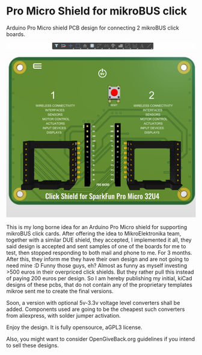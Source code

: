 # Pro Micro Shield for mikroBUS click
Arduino Pro Micro shield PCB design for connecting 2 mikroBUS click boards.

![Pro Micro Shield for mikroBUS illustration](./ProMicro32U4mikroBUSShield5V.png)

This is my long borne idea for an Arduino Pro Micro shield for supporting mikroBUS click cards.
After offering the idea to MikroElektronika team, together with a similar DUE shield, they accepted, I implemented it all, they said design is accepted and sent samples of one of the boards for me to test, then stopped responding to both mail and phone to me. For 3 months. After this, they inform me they have their own design and are not going to need mine :D Funny those guys, eh? Almost as funny as myself investing >500 euros in their overpriced click shields. But they rather pull this instead of paying 200 euros per design.
So I am hereby publishing my initial, kiCad designs of these pcbs, that do not contain any of the proprietary templates mikroe sent me to create the final versions.

Soon, a version with optional 5v-3.3v voltage level converters shall be added. Components used are going to be the cheapest such converters from aliexpress, with solder jumper activation. 

Enjoy the design. It is fully opensource, aGPL3 license.

Also, you might want to consider OpenGiveBack.org guidelines if you intend to sell these designs.
